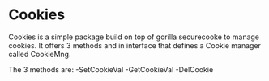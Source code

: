 # Cookies

Cookies is a simple package build on top of gorilla securecooke to manage cookies.
It offers 3 methods and in interface that defines a Cookie manager called CookieMng.

The 3 methods are:
	-SetCookieVal
	-GetCookieVal
	-DelCookie
